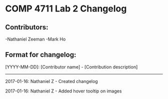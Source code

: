 # COMP 4711 Lab 2 Changelog

## Contributors:
-Nathaniel Zeeman
-Mark Ho

## Format for changelog:
[YYYY-MM-DD]: [Contributor name] - [Contribution description]

---

2017-01-16: Nathaniel Z - Created changelog

2017-01-16: Nathaniel Z - Added hover tooltip on images
